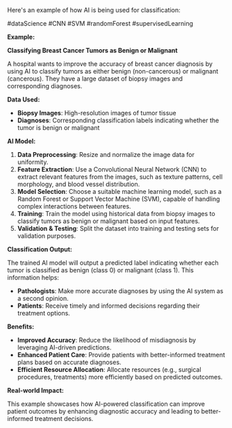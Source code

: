 Here's an example of how AI is being used for classification:

#dataScience #CNN #SVM #randomForest #supervisedLearning

**Example:**

**Classifying Breast Cancer Tumors as Benign or Malignant**

A hospital wants to improve the accuracy of breast cancer diagnosis by using AI to classify tumors as either benign (non-cancerous) or malignant (cancerous). They have a large dataset of biopsy images and corresponding diagnoses.

**Data Used:**

- **Biopsy Images**: High-resolution images of tumor tissue
- **Diagnoses**: Corresponding classification labels indicating whether the tumor is benign or malignant

**AI Model:**

1. **Data Preprocessing**: Resize and normalize the image data for uniformity.
2. **Feature Extraction**: Use a Convolutional Neural Network (CNN) to extract relevant features from the images, such as texture patterns, cell morphology, and blood vessel distribution.
3. **Model Selection**: Choose a suitable machine learning model, such as a Random Forest or Support Vector Machine (SVM), capable of handling complex interactions between features.
4. **Training**: Train the model using historical data from biopsy images to classify tumors as benign or malignant based on input features.
5. **Validation & Testing**: Split the dataset into training and testing sets for validation purposes.

**Classification Output:**

The trained AI model will output a predicted label indicating whether each tumor is classified as benign (class 0) or malignant (class 1). This information helps:

- **Pathologists**: Make more accurate diagnoses by using the AI system as a second opinion.
- **Patients**: Receive timely and informed decisions regarding their treatment options.

**Benefits:**

- **Improved Accuracy**: Reduce the likelihood of misdiagnosis by leveraging AI-driven predictions.
- **Enhanced Patient Care**: Provide patients with better-informed treatment plans based on accurate diagnoses.
- **Efficient Resource Allocation**: Allocate resources (e.g., surgical procedures, treatments) more efficiently based on predicted outcomes.

**Real-world Impact:**

This example showcases how AI-powered classification can improve patient outcomes by enhancing diagnostic accuracy and leading to better-informed treatment decisions.